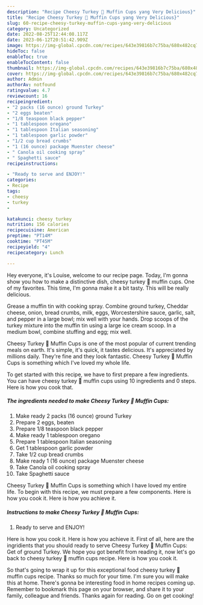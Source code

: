 ```yaml
---
description: "Recipe Cheesy Turkey 🦃 Muffin Cups yang Very Delicious}"
title: "Recipe Cheesy Turkey 🦃 Muffin Cups yang Very Delicious}"
slug: 60-recipe-cheesy-turkey-muffin-cups-yang-very-delicious
category: Uncategorized
date: 2022-08-25T12:44:08.117Z
date: 2023-06-12T20:51:42.909Z
image: https://img-global.cpcdn.com/recipes/643e39816b7c75ba/680x482cq70/cheesy-turkey-muffin-cups-recipe-main-photo.jpg
hideToc: false
enableToc: true
enableTocContent: false
thumbnail: https://img-global.cpcdn.com/recipes/643e39816b7c75ba/680x482cq70/cheesy-turkey-muffin-cups-recipe-main-photo.jpg
cover: https://img-global.cpcdn.com/recipes/643e39816b7c75ba/680x482cq70/cheesy-turkey-muffin-cups-recipe-main-photo.jpg
author: Admin
authorAv: notfound
ratingvalue: 4.7
reviewcount: 16
recipeingredient:
- "2 packs (16 ounce) ground Turkey"
- "2 eggs beaten"
- "1/8 teaspoon black pepper"
- "1 tablespoon oregano"
- "1 tablespoon Italian seasoning"
- "1 tablespoon garlic powder"
- "1/2 cup bread crumbs"
- "1 (16 ounce) package Muenster cheese"
- " Canola oil cooking spray"
- " Spaghetti sauce"
recipeinstructions:

- "Ready to serve and ENJOY!"
categories:
- Recipe
tags:
- cheesy
- turkey
- 

katakunci: cheesy turkey  
nutrition: 156 calories
recipecuisine: American
preptime: "PT14M"
cooktime: "PT45M"
recipeyield: "4"
recipecategory: Lunch

---
```



Hey everyone, it's Louise, welcome to our recipe page. Today, I'm gonna show you how to make a distinctive dish, cheesy turkey 🦃 muffin cups. One of my favorites. This time, I'm gonna make it a bit tasty. This will be really delicious.

Grease a muffin tin with cooking spray. Combine ground turkey, Cheddar cheese, onion, bread crumbs, milk, eggs, Worcestershire sauce, garlic, salt, and pepper in a large bowl; mix well with your hands. Drop scoops of the turkey mixture into the muffin tin using a large ice cream scoop. In a medium bowl, combine stuffing and egg; mix well.

Cheesy Turkey 🦃 Muffin Cups is one of the most popular of current trending meals on earth. It's simple, it's quick, it tastes delicious. It's appreciated by millions daily. They're fine and they look fantastic. Cheesy Turkey 🦃 Muffin Cups is something which I've loved my whole life.


To get started with this recipe, we have to first prepare a few ingredients. You can have cheesy turkey 🦃 muffin cups using 10 ingredients and 0 steps. Here is how you cook that.

<!--inarticleads1-->

##### The ingredients needed to make Cheesy Turkey 🦃 Muffin Cups:

1. Make ready 2 packs (16 ounce) ground Turkey
1. Prepare 2 eggs, beaten
1. Prepare 1/8 teaspoon black pepper
1. Make ready 1 tablespoon oregano
1. Prepare 1 tablespoon Italian seasoning
1. Get 1 tablespoon garlic powder
1. Take 1/2 cup bread crumbs
1. Make ready 1 (16 ounce) package Muenster cheese
1. Take  Canola oil cooking spray
1. Take  Spaghetti sauce


Cheesy Turkey 🦃 Muffin Cups is something which I have loved my entire life. To begin with this recipe, we must prepare a few components. Here is how you cook it. Here is how you achieve it. 

<!--inarticleads2-->

##### Instructions to make Cheesy Turkey 🦃 Muffin Cups:


1. Ready to serve and ENJOY!

Here is how you cook it. Here is how you achieve it. First of all, here are the ingridients that you should ready to serve Cheesy Turkey 🦃 Muffin Cups: Get of ground Turkey. We hope you got benefit from reading it, now let&#39;s go back to cheesy turkey 🦃 muffin cups recipe. Here is how you cook it. 

So that's going to wrap it up for this exceptional food cheesy turkey 🦃 muffin cups recipe. Thanks so much for your time. I'm sure you will make this at home. There's gonna be interesting food in home recipes coming up. Remember to bookmark this page on your browser, and share it to your family, colleague and friends. Thanks again for reading. Go on get cooking!
